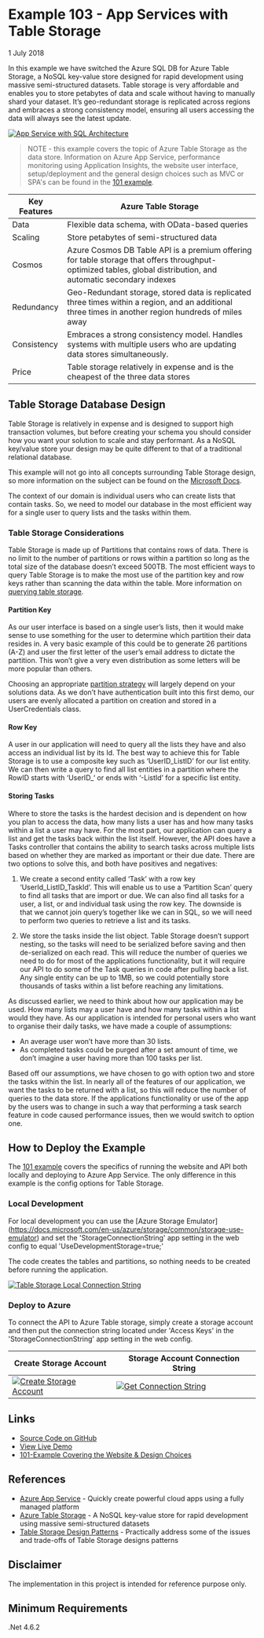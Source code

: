 # Example 103 - App Services with Table Storage
1 July 2018

In this example we have switched the Azure SQL DB for Azure Table Storage, a NoSQL key-value store designed for rapid development using massive semi-structured datasets.
Table storage is very affordable and enables you to store petabytes of data and scale without having to manually shard your dataset. 
It’s geo-redundant storage is replicated across regions and embraces a strong consistency model, ensuring all users accessing the data will always see the latest update.

[![App Service with SQL Architecture](https://www.azurelists.com/images/architecture103.png)](https://www.azurelists.com/images/architecture103.png)

> NOTE - this example covers the topic of Azure Table Storage as the data store. Information on Azure App Service, performance monitoring using Application Insights, the website user interface, setup/deployment and the general design choices such as MVC or SPA's can be found in the [101 example](https://azurelists.azurewebsites.net/architectures/app-services-with-sql-db).

Key Features | Azure Table Storage
-- | --	
Data | Flexible data schema, with OData-based queries
Scaling |  Store petabytes of semi-structured data
Cosmos |  Azure Cosmos DB Table API is a premium offering for table storage that offers throughput-optimized tables, global distribution, and automatic secondary indexes
Redundancy | Geo-Redundant storage, stored data is replicated three times within a region, and an additional three times in another region hundreds of miles away
Consistency | Embraces a strong consistency model. Handles systems with multiple users who are updating data stores simultaneously.
Price | Table storage relatively in expense and is the cheapest of the three data stores

## Table Storage Database Design

Table Storage is relatively in expense and is designed to support high transaction volumes, but before creating your schema you should consider how you want your solution to scale and stay performant. As a NoSQL key/value store your design may be quite different to that of a traditional relational database. 

This example will not go into all concepts surrounding Table Storage design, so more information on the subject can be found on the
[Microsoft Docs](https://docs.microsoft.com/en-gb/azure/storage/tables/table-storage-design).

The context of our domain is individual users who can create lists that contain tasks. So, we need to model our database in the most efficient way for a single user to query lists and the tasks within them. 

### Table Storage Considerations
Table Storage is made up of Partitions that contains rows of data. There is no limit to the number of partitions or rows within a partition so long as the total size of the database doesn’t exceed 500TB. 
The most efficient ways to query Table Storage is to make the most use of the partition key and row keys rather than scanning the data within the table. More information on [querying table storage](https://docs.microsoft.com/en-gb/azure/storage/tables/table-storage-design-for-query).

#### Partition Key
As our user interface is based on a single user’s lists, then it would make sense to use something for the user to determine which partition their data resides in. 
A very basic example of this could be to generate 26 partitions (A-Z) and user the first letter of the user’s email address to dictate the partition. This won’t give a very even distribution as some letters will be more popular than others. 

Choosing an appropriate [partition strategy](https://docs.microsoft.com/en-us/rest/api/storageservices/designing-a-scalable-partitioning-strategy-for-azure-table-storage) will largely depend on your solutions data. As we don’t have authentication built into this first demo, our users are evenly allocated a partition on creation and stored in a UserCredentials class. 

#### Row Key
A user in our application will need to query all the lists they have and also access an individual list by its Id. The best way to achieve this for Table Storage is to use a composite key such as ‘UserID_ListID’ for our list entity.
We can then write a query to find all list entities in a partition where the RowID starts with ‘UserID_‘ or ends with ‘-ListId’ for a specific list entity. 

#### Storing Tasks
Where to store the tasks is the hardest decision and is dependent on how you plan to access the data, how many lists a user has and how many tasks within a list a user may have. For the most part, our application can query a list and get the tasks back within the list itself. 
However, the API does have a Tasks controller that contains the ability to search tasks across multiple lists based on whether they are marked as important or their due date. 
There are two options to solve this, and both have positives and negatives: 
1.	We create a second entity called ‘Task’ with a row key ‘UserId_ListID_TaskId’. This will enable us to use a ‘Partition Scan’ query to find all tasks that are import or due. We can also find all tasks for a user, a list, or and individual task using the row key. The downside is that we cannot join query’s together like we can in SQL, so we will need to perform two queries to retrieve a list and its tasks. 

2.	We store the tasks inside the list object. Table Storage doesn’t support nesting, so the tasks will need to be serialized before saving and then de-serialized on each read. This will reduce the number of queries we need to do for most of the applications functionality, but it will require our API to do some of the Task queries in code after pulling back a list. Any single entity can be up to 1MB, so we could potentially store thousands of tasks within a list before reaching any limitations. 

As discussed earlier, we need to think about how our application may be used. How many lists may a user have and how many tasks within a list would they have. As our application is intended for personal users who want to organise their daily tasks, we have made a couple of assumptions:

*	An average user won’t have more than 30 lists. 
*	As completed tasks could be purged after a set amount of time, we don’t imagine a user having more than 100 tasks per list. 

Based off our assumptions, we have chosen to go with option two and store the tasks within the list. In nearly all of the features of our application, we want the tasks to be returned with a list, so this will reduce the number of queries to the data store. If the applications functionality or use of the app by the users was to change in such a way that performing a task search feature in code caused performance issues, then we would switch to option one. 

## How to Deploy the Example
The [101 example](https://azurelists.azurewebsites.net/architectures/app-services-with-sql-db) covers the specifics of running the website and API both locally and deploying to Azure App Service. The only difference in this example is the config options for Table Storage. 

### Local Development
For local development you can use the [Azure Storage Emulator] (https://docs.microsoft.com/en-us/azure/storage/common/storage-use-emulator) and set the 'StorageConnectionString' app setting in the web config to equal 'UseDevelopmentStorage=true;'

The code creates the tables and partitions, so nothing needs to be created before running the application. 

[![Table Storage Local Connection String](https://www.azurelists.com/images/tablestorage_webconfig.png)](https://www.azurelists.com/images/architecture103.png)

### Deploy to Azure

To connect the API to Azure Table storage, simply create a storage account and then put the connection string located under 'Access Keys' in the 'StorageConnectionString' app setting in the web config.

| Create Storage Account | Storage Account Connection String |
| --- | ---	|
| [![Create Storage Account](https://www.azurelists.com/images/create-storage-account.png)](https://www.azurelists.com/images/AppInsights.png) | [![Get Connection String](https://www.azurelists.com/images/StoageAccountConnectionString.png)](https://www.azurelists.com/images/AppInsightsQuery.png) |

## Links

*   [Source Code on GitHub](https://github.com/AzureDemos/AzureLists/tree/master/103-AppServicesWithTableStorage)
*   [View Live Demo](https://demo.azurelists.com)
*   [101-Example Covering the Website & Design Choices](http://www.azurelists.com/architectures/app-services-with-sql-db)

## References

*   [Azure App Service](https://azure.microsoft.com/en-gb/services/app-service/) - Quickly create powerful cloud apps using a fully managed platform
*   [Azure Table Storage](https://azure.microsoft.com/en-gb/services/storage/tables/) - A NoSQL key-value store for rapid development using massive semi-structured datasets
*    [Table Storage Design Patterns](https://docs.microsoft.com/en-gb/azure/storage/tables/table-storage-design-patterns) - Practically address some of the issues and trade-offs of Table Storage designs patterns

## Disclaimer
The implementation in this project is intended for reference purpose only.

## Minimum Requirements
.Net 4.6.2

